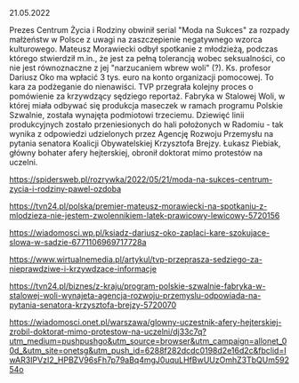 21.05.2022

Prezes Centrum Życia i Rodziny obwinił serial "Moda na Sukces" za rozpady małżeństw w Polsce z uwagi na zaszczepienie negatywnego wzorca kulturowego. Mateusz Morawiecki odbył spotkanie z młodzieżą, podczas którego stwierdził m.in., że jest za pełną tolerancją wobec seksualności, co nie jest równoznaczne z jej "narzucaniem wbrew woli" (?). Ks. profesor Dariusz Oko ma wpłacić 3 tys. euro na konto organizacji pomocowej. To kara za podżeganie do nienawiści. TVP przegrała kolejny proces o pomówienie za krzywdzący sędziego reportaż. Fabryka w Stalowej Woli, w której miała odbywać się produkcja maseczek w ramach programu Polskie Szwalnie, została wynajęta podmiotowi trzeciemu. Dziewięć linii produkcyjnych zostało przeniesionych do hali położonych w Radomiu - tak wynika z odpowiedzi udzielonych przez Agencję Rozwoju Przemysłu na pytania senatora Koalicji Obywatelskiej Krzysztofa Brejzy. Łukasz Piebiak, główny bohater afery hejterskiej, obronił doktorat mimo protestów na uczelni.

https://spidersweb.pl/rozrywka/2022/05/21/moda-na-sukces-centrum-zycia-i-rodziny-pawel-ozdoba

https://tvn24.pl/polska/premier-mateusz-morawiecki-na-spotkaniu-z-mlodzieza-nie-jestem-zwolennikiem-latek-prawicowy-lewicowy-5720156

https://wiadomosci.wp.pl/ksiadz-dariusz-oko-zaplaci-kare-szokujace-slowa-w-sadzie-6771106969717728a

https://www.wirtualnemedia.pl/artykul/tvp-przeprasza-sedziego-za-nieprawdziwe-i-krzywdzace-informacje

https://tvn24.pl/biznes/z-kraju/program-polskie-szwalnie-fabryka-w-stalowej-woli-wynajeta-agencja-rozwoju-przemyslu-odpowiada-na-pytania-senatora-krzysztofa-brejzy-5720070

https://wiadomosci.onet.pl/warszawa/glowny-uczestnik-afery-hejterskiej-zrobil-doktorat-mimo-protestow-na-uczelni/dj33c7q?utm_medium=pushpushgo&utm_source=browser&utm_campaign=allonet_00d_&utm_site=onetsg&utm_push_id=6288f282dcdc0198d2e16d2c&fbclid=IwAR3IPVzI2_HPBZV96sFh7p79aBq4mgJ0uquLHfBwUUzOmhZ3TbQUm59254o